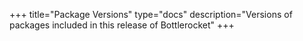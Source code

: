 +++
title="Package Versions"
type="docs"
description="Versions of packages included in this release of Bottlerocket"
+++
